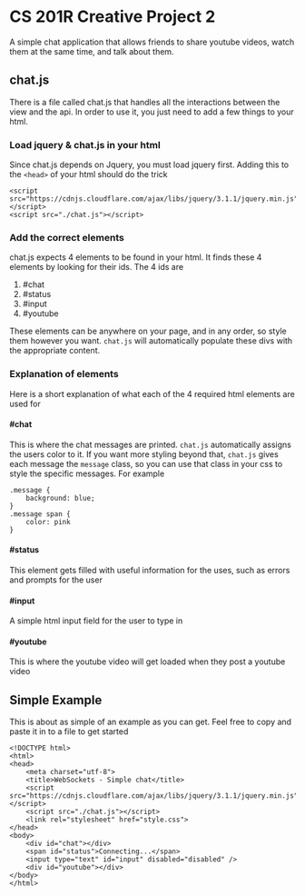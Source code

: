 # CS 201R Creative Project 2

A simple chat application that allows friends to share youtube videos, watch them at the same time, and talk about them.  

## chat.js
There is a file called chat.js that handles all the interactions between the view and the api.  In order to use it, you just need to add a few things to your html.  

### Load jquery & chat.js in your html
Since chat.js depends on Jquery, you must load jquery first.  Adding this to the `<head>` of your html should do the trick
    
    <script src="https://cdnjs.cloudflare.com/ajax/libs/jquery/3.1.1/jquery.min.js"></script>
    <script src="./chat.js"></script>
    
### Add the correct elements
chat.js expects 4 elements to be found in your html.  It finds these 4 elements by looking for their ids.  The 4 ids are

1. #chat
2. #status
3. #input
4. #youtube

These elements can be anywhere on your page, and in any order, so style them however you want.  `chat.js` will automatically populate these divs with the appropriate content.

### Explanation of elements
Here is a short explanation of what each of the 4 required html elements are used for

#### #chat
This is where the chat messages are printed.  `chat.js` automatically assigns the users color to it.  If you want more styling beyond that, `chat.js` gives each message the `message` class, so you can use that class in your css to style the specific messages.  For example
    
    .message {
        background: blue;
    }
    .message span {
        color: pink
    }
    
#### #status
This element gets filled with useful information for the uses, such as errors and prompts for the user

#### #input
A simple html input field for the user to type in

#### #youtube
This is where the youtube video will get loaded when they post a youtube video
    
## Simple Example
This is about as simple of an example as you can get.  Feel free to copy and paste it in to a file to get started
```
<!DOCTYPE html>
<html>
<head>
    <meta charset="utf-8">
    <title>WebSockets - Simple chat</title>
    <script src="https://cdnjs.cloudflare.com/ajax/libs/jquery/3.1.1/jquery.min.js"></script>
    <script src="./chat.js"></script>
    <link rel="stylesheet" href="style.css">
</head>
<body>
    <div id="chat"></div>
    <span id="status">Connecting...</span>
    <input type="text" id="input" disabled="disabled" />
    <div id="youtube"></div>
</body>
</html>
```
